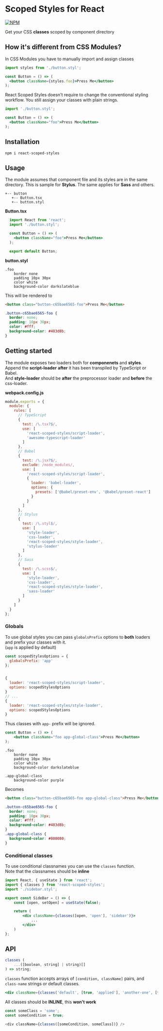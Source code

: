 # Scoped Styles for React

[![NPM](https://img.shields.io/npm/v/react-scoped-styles.svg)](https://img.shields.io/npm/v/react-scoped-styles.svg)

Get your CSS **classes** scoped by component directory  

## How it's different from CSS Modules?
In CSS Modules you have to manually import and assign classes  
```jsx
import styles from './button.styl';

const Button = () => (
  <button className={styles.foo}>Press Me</button>
);
```
React Scoped Styles doesn't require to change the conventional styling workflow. You still assign your classes with plain strings.
```jsx
import './button.styl';

const Button = () => (
  <button className="foo">Press Me</button>
);
```

## Installation
```console
npm i react-scoped-styles
```

## Usage

The module assumes that component file and its styles are in the same directory. 
This is sample for **Stylus**. The same applies for **Sass** and others.
```
+-- button
   +-- Button.tsx
   +-- button.styl
```

**Button.tsx**
```jsx
  import React from 'react';
  import './button.styl';

  const Button = () => (
    <button className="foo">Press Me</button>
  );

  export default Button;
```

**button.styl**
```stylus
.foo
    border none
    padding 10px 30px
    color white
    background-color darkslateblue
```

This will be rendered to
```html
<button class="button-c65bae6565-foo">Press Me</button>
```
```css
.button-c65bae6565-foo {
  border: none;
  padding: 10px 30px;
  color: #fff;
  background-color: #483d8b;
}
```

## Getting started

The module exposes two loaders both for **componenets** and **styles**.  
Append the **script-loader** **after** it has been transpiled by TypeScript or Babel.  
And **style-loader** should be **after** the preprocessor loader and **before** the css-loader.

**webpack.config.js**
```js
module.exports = {
  module: {
    rules: [
      // TypeScript
      {
        test: /\.tsx?$/,
        use: [
          'react-scoped-styles/script-loader',
          'awesome-typescript-loader'
        ]
      },
      // Babel
      {
        test: /\.jsx?$/,
        exclude: /node_modules/,
        use: [
          'react-scoped-styles/script-loader',
          {
            loader: 'babel-loader',
            options: {
              presets: ['@babel/preset-env', '@babel/preset-react']
            }
          }
        ]
      },
      // Stylus
      {
        test: /\.styl$/,
        use: [
          'style-loader',
          'css-loader',
          'react-scoped-styles/style-loader',
          'stylus-loader'
        ]
      },
      // Sass
      {
        test: /\.scss$/,
        use: [
          'style-loader',
          'css-loader',
          'react-scoped-styles/style-loader',
          'sass-loader'
        ]
      }
    ]
  }
};
```

### Globals
To use global styles you can pass `globalsPrefix` options to **both** loaders and prefix your classes with it.  
(`app` is applied by default)
```js
const scopedStylesOptions = {
  globalsPrefix: 'app'
};


{
  loader: 'react-scoped-styles/script-loader',
  options: scopedStylesOptions
}
// ...
{
  loader: 'react-scoped-styles/style-loader',
  options: scopedStylesOptions
}

```

Thus classes with `app-` prefix will be ignored.  
```jsx
const Button = () => (
    <button className="foo app-global-class">Press Me</button>
);
```
```stylus
.foo
    border none
    padding 10px 30px
    color white
    background-color darkslateblue

.app-global-class
    background-color purple
```
Becomes
```html
<button class="button-c65bae6565-foo app-global-class">Press Me</button>
```
```css
.button-c65bae6565-foo {
  border: none;
  padding: 10px 30px;
  color: #fff;
  background-color: #483d8b;
}
.app-global-class {
  background-color: #800080;
}
```

### Conditional classes
To use conditional classnames you can use the `classes` function.  
Note that the classnames should be **inline**
```jsx
import React, { useState } from 'react';
import { classes } from 'react-scoped-styles';
import './sidebar.styl';

export const SideBar = () => {
    const [open, setOpen] = useState(false);

    return (
        <div className={classes([open, 'open'], 'sidebar')}>
            ...
        </div>
    )
};
```

## API
```typescript
classes (
    ...([boolean, string] | string)[]
) => string;
```
`classes` function accepts arrays of `[condition, className]` pairs, and `class-name` strings or default classes.
```jsx
<div className={classes('default', [true, 'applied'], 'another-one', [false, 'not-applied'])} />
```

All classes should be **INLINE**, this **won't work**
```js
const someClass = 'some';
const someCondition = true;

<div className={classes([someCondition, someClass])} />
```